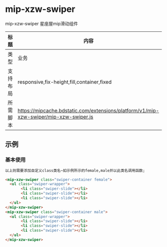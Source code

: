 # mip-xzw-swiper
mip-xzw-swiper 星座屋mip滑动组件

标题|内容
----|----
类型|业务
支持布局|responsive,fix-height,fill,container,fixed
所需脚本|https://mipcache.bdstatic.com/extensions/platform/v1/mip-xzw-swiper/mip-xzw-swiper.js

## 示例

### 基本使用
```html 组件使用的层级关系如示例，组件必须包含属性为~swiper-container,swiper-wrapper,swiper-slide;如果一个页面需要引用2个滑动块
以上则需要添加自定义class类名~如示例所示的female,male并以此类名调用函数;

<mip-xzw-swiper class="swiper-container female">
  <ul class="swiper-wrapper">
  	   <li class="swiper-slide"></li>
  	   <li class="swiper-slide"></li>
  	   <li class="swiper-slide"></li>
  </ul>
</mip-xzw-swiper>
<mip-xzw-swiper class="swiper-container male">
  <ul class="swiper-wrapper">
  	   <li class="swiper-slide"></li>
  	   <li class="swiper-slide"></li>
  	   <li class="swiper-slide"></li>
  </ul>
</mip-xzw-swiper>